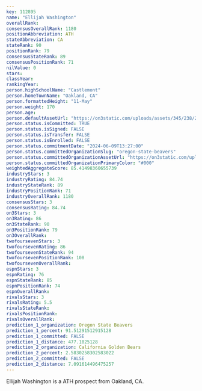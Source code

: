 ```yaml
---
key: 112895
name: "Ellijah Washington"
overallRank: 
consensusOverallRank: 1180
positionAbbreviation: ATH
stateAbbreviation: CA
stateRank: 90
positionRank: 79
consensusStateRank: 89
consensusPositionRank: 71
nilValue: 0
stars: 
classYear: 
rankingYear: 
person.highSchoolName: "Castlemont"
person.homeTownName: "Oakland, CA"
person.formattedHeight: "11-May"
person.weight: 170
person.age: 
person.defaultAssetUrl: "https://on3static.com/uploads/assets/345/238/238345.png"
person.status.isCommitted: TRUE
person.status.isSigned: FALSE
person.status.isTransfer: FALSE
person.status.isEnrolled: FALSE
person.status.commitmentDate: "2024-06-09T13:27:00"
person.status.committedOrganizationSlug: "oregon-state-beavers"
person.status.committedOrganizationAssetUrl: "https://on3static.com/uploads/assets/137/150/150137.svg"
person.status.committedOrganizationPrimaryColor: "#000"
weightedAggregateScore: 85.41498360655739
industryStars: 3
industryRating: 84.74
industryStateRank: 89
industryPositionRank: 71
industryOverallRank: 1180
consensusStars: 3
consensusRating: 84.74
on3Stars: 3
on3Rating: 86
on3StateRank: 90
on3PositionRank: 79
on3OverallRank: 
twofoursevenStars: 3
twofoursevenRating: 86
twofoursevenStateRank: 94
twofoursevenPositionRank: 108
twofoursevenOverallRank: 
espnStars: 3
espnRating: 76
espnStateRank: 85
espnPositionRank: 74
espnOverallRank: 
rivalsStars: 3
rivalsRating: 5.5
rivalsStateRank: 
rivalsPositionRank: 
rivalsOverallRank: 
prediction_1_organization: Oregon State Beavers
prediction_1_percent: 91.51291512915128
prediction_1_committed: FALSE
prediction_1_distance: 477.1025128
prediction_2_organization: California Golden Bears
prediction_2_percent: 2.5830258302583022
prediction_2_committed: FALSE
prediction_2_distance: 7.091614496475257
---
```

Ellijah Washington is a ATH prospect from Oakland, CA.